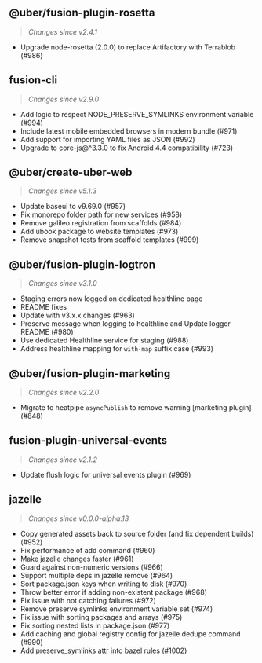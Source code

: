 ## @uber/fusion-plugin-rosetta
> *Changes since v2.4.1*

 - Upgrade node-rosetta (2.0.0) to replace Artifactory with Terrablob (#986)

## fusion-cli
> *Changes since v2.9.0*

 - Add logic to respect NODE_PRESERVE_SYMLINKS environment variable (#994)
 - Include latest mobile embedded browsers in modern bundle (#971)
 - Add support for importing YAML files as JSON (#992)
 - Upgrade to core-js@^3.3.0 to fix Android 4.4 compatibility (#723)

## @uber/create-uber-web
> *Changes since v5.1.3*

 - Update baseui to v9.69.0 (#957)
 - Fix monorepo folder path for new services (#958)
 - Remove galileo registration from scaffolds (#984)
 - Add ubook package to website templates (#973)
 - Remove snapshot tests from scaffold templates (#999)

## @uber/fusion-plugin-logtron
> *Changes since v3.1.0*

- Staging errors now logged on dedicated healthline page
- README fixes
 - Update with v3.x.x changes (#963)
 - Preserve message when logging to healthline and Update logger README (#980)
 - Use dedicated Healthline service for staging (#988)
 - Address healthline mapping for `with-map` suffix case (#993)

## @uber/fusion-plugin-marketing
> *Changes since v2.2.0*

 - Migrate to heatpipe `asyncPublish` to remove warning [marketing plugin] (#848)

## fusion-plugin-universal-events
> *Changes since v2.1.2*

 - Update flush logic for universal events plugin (#969)

## jazelle
> *Changes since v0.0.0-alpha.13*

 - Copy generated assets back to source folder (and fix dependent builds) (#952)
 - Fix performance of add command (#960)
 - Make jazelle changes faster (#961)
 - Guard against non-numeric versions (#966)
 - Support multiple deps in jazelle remove (#964)
 - Sort package.json keys when writing to disk (#970)
 - Throw better error if adding non-existent package (#968)
 - Fix issue with not catching failures (#972)
 - Remove preserve symlinks environment variable set (#974)
 - Fix issue with sorting packages and arrays (#975)
 - Fix sorting nested lists in package.json (#977)
 - Add caching and global registry config for jazelle dedupe command (#990)
 - Add preserve_symlinks attr into bazel rules (#1002)

